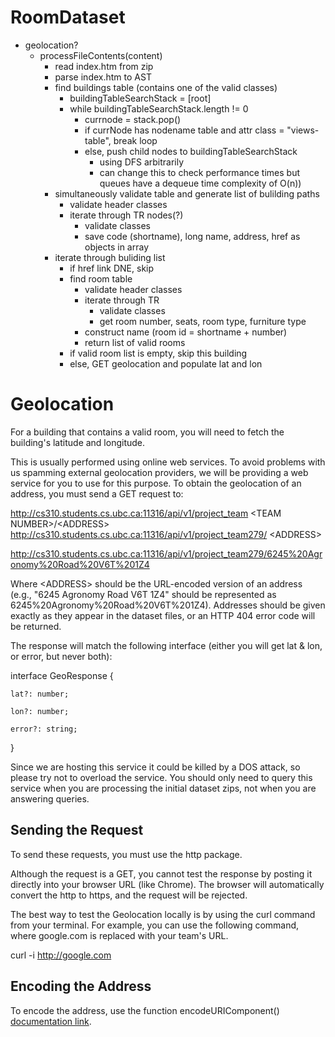 # RoomDataset
- geolocation?
	- processFileContents(content)
		- read index.htm from zip
		- parse index.htm to AST
		- find buildings table (contains one of the valid classes)
			- buildingTableSearchStack = \[root\]
			- while buildingTableSearchStack.length != 0
				- currnode = stack.pop()
				- if currNode has nodename table and attr class = "views-table", break loop
				- else, push child nodes to buildingTableSearchStack
					- using DFS arbitrarily
					- can change this to check performance times but queues have a dequeue time complexity of O(n))
		- simultaneously validate table and generate list of bulilding paths
			- validate header classes
			- iterate through TR nodes(?)
				- validate classes
				- save code (shortname), long name, address, href as objects in array
		- iterate through buliding list
			- if href link DNE, skip
			- find room table
				- validate header classes
				- iterate through TR
					- validate classes
					- get room number, seats, room type, furniture type
				- construct name (room id = shortname + number)
				- return list of valid rooms
			- if valid room list is empty, skip this building
			- else, GET geolocation and populate lat and lon

# Geolocation

For a building that contains a valid room, you will need to fetch the building's latitude and longitude.

This is usually performed using online web services. To avoid problems with us spamming external geolocation providers, we will be providing a web service for you to use for this purpose. To obtain the geolocation of an address, you must send a GET request to:

http://cs310.students.cs.ubc.ca:11316/api/v1/project_team \<TEAM NUMBER\>/\<ADDRESS\>
http://cs310.students.cs.ubc.ca:11316/api/v1/project_team279/ \<ADDRESS\>

http://cs310.students.cs.ubc.ca:11316/api/v1/project_team279/6245%20Agronomy%20Road%20V6T%201Z4

Where \<ADDRESS\> should be the URL-encoded version of an address (e.g., "6245 Agronomy Road V6T 1Z4" should be represented as 6245%20Agronomy%20Road%20V6T%201Z4). Addresses should be given exactly as they appear in the dataset files, or an HTTP 404 error code will be returned. 

The response will match the following interface (either you will get lat & lon, or error, but never both):

interface GeoResponse {

    lat?: number;

    lon?: number;

    error?: string;

}

Since we are hosting this service it could be killed by a DOS attack, so please try not to overload the service. You should only need to query this service when you are processing the initial dataset zips, not when you are answering queries.

## Sending the Request

To send these requests, you must use the http package. 

Although the request is a GET, you cannot test the response by posting it directly into your browser URL (like Chrome). The browser will automatically convert the http to https, and the request will be rejected.

The best way to test the Geolocation locally is by using the curl command from your terminal. For example, you can use the following command, where google.com is replaced with your team's URL.

curl -i http://google.com


## Encoding the Address

To encode the address, use the function encodeURIComponent() [documentation link](https://developer.mozilla.org/en-US/docs/Web/JavaScript/Reference/Global_Objects/encodeURIComponent).